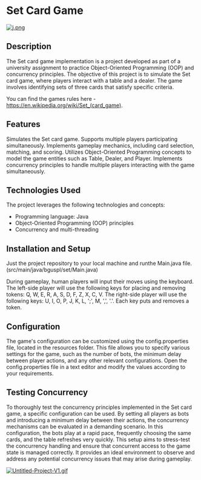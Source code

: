 # Set Card Game

[![j.png](https://i.postimg.cc/2SGvFyTC/j.png)](https://postimg.cc/Yv4htpJP)

##  Description
The Set card game implementation is a project developed as part of a university assignment to practice Object-Oriented Programming (OOP) and concurrency principles. The objective of this project is to simulate the Set card game, where players interact with a table and a dealer. The game involves identifying sets of three cards that satisfy specific criteria.

You can find the games rules here - https://en.wikipedia.org/wiki/Set_(card_game).

## Features

Simulates the Set card game.
Supports multiple players participating simultaneously.
Implements gameplay mechanics, including card selection, matching, and scoring.
Utilizes Object-Oriented Programming concepts to model the game entities such as Table, Dealer, and Player.
Implements concurrency principles to handle multiple players interacting with the game simultaneously.

## Technologies Used
The project leverages the following technologies and concepts:

* Programming language: Java
* Object-Oriented Programming (OOP) principles
* Concurrency and multi-threading

## Installation and Setup
Just  the project repository to your local machine and runthe Main.java file. (src/main/java/bguspl/set/Main.java)

During gameplay, human players will input their moves using the keyboard. The left-side player will use the following keys for placing and removing tokens: Q, W, E, R, A, S, D, F, Z, X, C, V. The right-side player will use the following keys: U, I, O, P, J, K, L, ';', M, ',', '.'.
Each key puts and removes a token.


## Configuration
The game's configuration can be customized using the config.properties file, located in the resources folder. This file allows you to specify various settings for the game, such as the number of bots, the minimum delay between player actions, and any other relevant configurations. Open the config.properties file in a text editor and modify the values according to your requirements.

## Testing Concurrency

To thoroughly test the concurrency principles implemented in the Set card game, a specific configuration can be used. By setting all players as bots and introducing a minimum delay between their actions, the concurrency mechanisms can be evaluated in a demanding scenario. In this configuration, the bots play at a rapid pace, frequently choosing the same cards, and the table refreshes very quickly. This setup aims to stress-test the concurrency handling and ensure that concurrent access to the game state is managed correctly. It provides an ideal environment to observe and address any potential concurrency issues that may arise during gameplay.

[![Untitled-Project-V1.gif](https://i.postimg.cc/SKG9dsry/Untitled-Project-V1.gif)](https://postimg.cc/QBHVxjwP)

